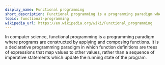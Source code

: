 ```yaml
---
display_name: Functional programming
short_description: Functional programming is a programming paradigm where programs are constructed by applying and composing functions.
topic: functional-programming
wikipedia_url: https://en.wikipedia.org/wiki/Functional_programming
---
```


In computer science, functional programming is a programming paradigm where programs are constructed by applying and composing functions. It is a declarative programming paradigm in which function definitions are trees of expressions that map values to other values, rather than a sequence of imperative statements which update the running state of the program.